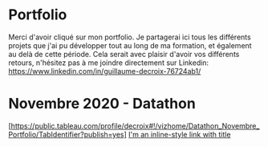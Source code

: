 # Portfolio

Merci d'avoir cliqué sur mon portfolio. 
Je partagerai ici tous les différents projets que j'ai pu développer tout au long de ma formation, et également au delà de cette période.
Cela serait avec plaisir d'avoir vos différents retours, n'hésitez pas à me joindre directement sur Linkedin:
https://www.linkedin.com/in/guillaume-decroix-76724ab1/


# Novembre 2020 - Datathon

[https://public.tableau.com/profile/decroix#!/vizhome/Datathon_Novembre_Portfolio/TabIdentifier?publish=yes]
[I'm an inline-style link with title](https://www.google.com "Google's Homepage")

